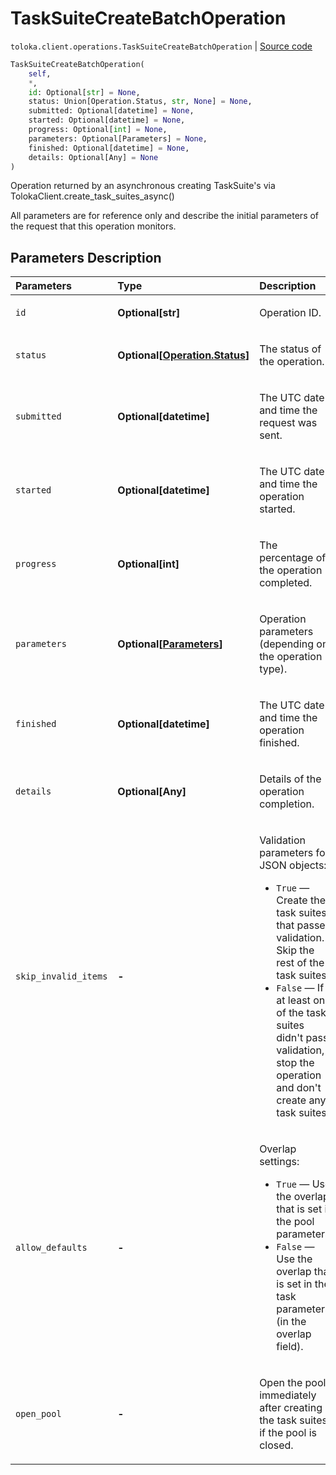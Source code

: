 # TaskSuiteCreateBatchOperation
`toloka.client.operations.TaskSuiteCreateBatchOperation` | [Source code](https://github.com/Toloka/toloka-kit/blob/v1.2.0/src/client/operations.py#L298)

```python
TaskSuiteCreateBatchOperation(
    self,
    *,
    id: Optional[str] = None,
    status: Union[Operation.Status, str, None] = None,
    submitted: Optional[datetime] = None,
    started: Optional[datetime] = None,
    progress: Optional[int] = None,
    parameters: Optional[Parameters] = None,
    finished: Optional[datetime] = None,
    details: Optional[Any] = None
)
```

Operation returned by an asynchronous creating TaskSuite's via TolokaClient.create_task_suites_async()


All parameters are for reference only and describe the initial parameters of the request that this operation monitors.

## Parameters Description

| Parameters | Type | Description |
| :----------| :----| :-----------|
`id`|**Optional\[str\]**|<p>Operation ID.</p>
`status`|**Optional\[[Operation.Status](toloka.client.operations.Operation.Status.md)\]**|<p>The status of the operation.</p>
`submitted`|**Optional\[datetime\]**|<p>The UTC date and time the request was sent.</p>
`started`|**Optional\[datetime\]**|<p>The UTC date and time the operation started.</p>
`progress`|**Optional\[int\]**|<p>The percentage of the operation completed.</p>
`parameters`|**Optional\[[Parameters](toloka.client.operations.TaskSuiteCreateBatchOperation.Parameters.md)\]**|<p>Operation parameters (depending on the operation type).</p>
`finished`|**Optional\[datetime\]**|<p>The UTC date and time the operation finished.</p>
`details`|**Optional\[Any\]**|<p>Details of the operation completion.</p>
`skip_invalid_items`|**-**|<p>Validation parameters for JSON objects:</p> <ul> <li>`True` — Create the task suites that passed validation. Skip the rest of the task suites.</li> <li>`False` — If at least one of the task suites didn&#x27;t pass validation, stop the operation and   don&#x27;t create any task suites.</li> </ul>
`allow_defaults`|**-**|<p>Overlap settings:</p> <ul> <li>`True` — Use the overlap that is set in the pool parameters.</li> <li>`False` — Use the overlap that is set in the task parameters (in the overlap field).</li> </ul>
`open_pool`|**-**|<p>Open the pool immediately after creating the task suites, if the pool is closed.</p>
